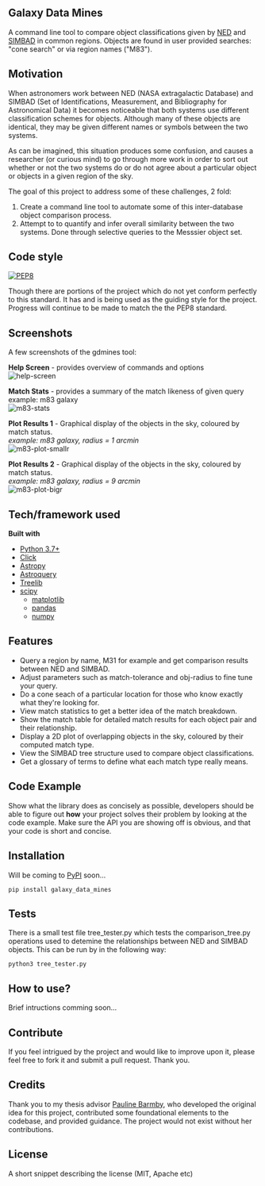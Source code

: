 ## Galaxy Data Mines
A command line tool to compare object classifications given by [NED](https://ned.ipac.caltech.edu) and [SIMBAD](http://simbad.u-strasbg.fr/simbad/) in common regions. Objects are found in user provided searches: "cone search" or via region names ("M83").

## Motivation
When astronomers work between NED (NASA extragalactic Database) and SIMBAD (Set of Identifications, Measurement, and Bibliography for Astronomical Data) it becomes noticeable that both systems use different classification schemes for objects. Although many of these objects are identical, they may be given different names or symbols between the two systems.

As can be imagined, this situation produces some confusion, and causes a researcher (or curious mind) to go through more work in order to sort out whether or not the two systems do or do not agree about a particular object or objects in a given region of the sky.

The goal of this project to address some of these challenges, 2 fold:
1. Create a command line tool to automate some of this inter-database object comparison process.
2. Attempt to to quantify and infer overall similarity between the two systems. Done through selective queries to the Messsier object set.

## Code style
[![PEP8](https://img.shields.io/badge/code%20style-pep8-orange.svg)](https://www.python.org/dev/peps/pep-0008/)  

Though there are portions of the project which do not yet conform perfectly to this standard. It has and is being used as the guiding style for the project. Progress will continue to be made to match the the PEP8 standard.

## Screenshots
A few screenshots of the gdmines tool:

**Help Screen** - provides overview of commands and options  
![help-screen](/docs/screenshots/help-screen.png)

**Match Stats** - provides a summary of the match likeness of given query  
example: m83 galaxy  
![m83-stats](/docs/screenshots/m83-stats.png)

**Plot Results 1** - Graphical display of the objects in the sky, coloured by match status.  
*example: m83 galaxy, radius = 1 arcmin*  
![m83-plot-smallr](/docs/screenshots/m83-plot-smallr.png)

**Plot Results 2** - Graphical display of the objects in the sky, coloured by match status.  
*example: m83 galaxy, radius = 9 arcmin*  
![m83-plot-bigr](/docs/screenshots/m83-plot-bigr.png)

## Tech/framework used
<b>Built with</b>
- [Python 3.7+](https://www.python.org/)
- [Click](https://palletsprojects.com/p/click/)
- [Astropy](http://www.astropy.org/index.html)
- [Astroquery](https://astroquery.readthedocs.io/en/latest/#)
- [Treelib](https://treelib.readthedocs.io/en/latest/)
- [scipy](https://www.scipy.org)
   - [matplotlib](https://matplotlib.org/)
   - [pandas](https://pandas.pydata.org)
   - [numpy](https://www.numpy.org/)

## Features
* Query a region by name, M31 for example and get comparison results between NED and SIMBAD.
* Adjust parameters such as match-tolerance and obj-radius to fine tune your query.
* Do a cone seach of a particular location for those who know exactly what they're looking for.
* View match statistics to get a better idea of the match breakdown.
* Show the match table for detailed match results for each object pair and their relationship.
* Display a 2D plot of overlapping objects in the sky, coloured by their computed match type.
* View the SIMBAD tree structure used to compare object classifications.
* Get a glossary of terms to define what each match type really means.

## Code Example
Show what the library does as concisely as possible, developers should be able to figure out **how** your project solves their problem by looking at the code example. Make sure the API you are showing off is obvious, and that your code is short and concise.

## Installation
Will be coming to [PyPI](https://pypi.org) soon...

```
pip install galaxy_data_mines
```

## Tests
There is a small test file tree_tester.py which tests the comparison_tree.py operations used to detemine the relationships between NED and SIMBAD objects. This can be run by in the following way:
```
python3 tree_tester.py
```

## How to use?
Brief intructions comming soon...

## Contribute

If you feel intrigued by the project and would like to improve upon it, please feel free to fork it and submit a pull request. Thank you.

## Credits
Thank you to my thesis advisor [Pauline Barmby](https://github.com/PBarmby), who developed the original idea for this project, contributed some foundational elements to the codebase, and provided guidance. The project would not exist without her contributions.

## License
A short snippet describing the license (MIT, Apache etc)

